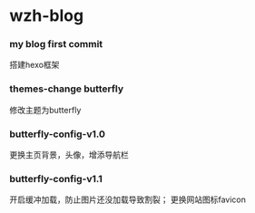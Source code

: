 # wzh-blog

### my blog first commit

搭建hexo框架



### themes-change butterfly

修改主题为butterfly



### butterfly-config-v1.0

更换主页背景，头像，增添导航栏

### butterfly-config-v1.1

开启缓冲加载，防止图片还没加载导致割裂；
更换网站图标favicon